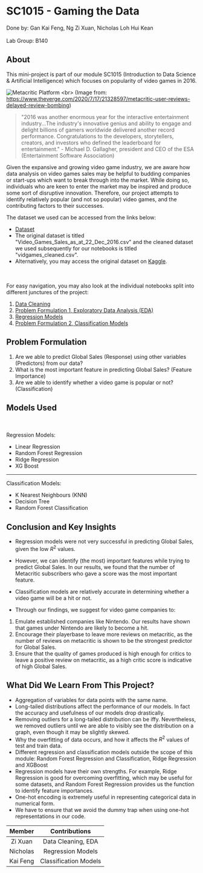 # SC1015 - Gaming the Data

Done by: Gan Kai Feng, Ng Zi Xuan, Nicholas Loh Hui Kean
<br></br>
Lab Group: B140

## About
This mini-project is part of our module SC1015 (Introduction to Data Science & Artificial Intelligence) which focuses on popularity of video games in 2016. 

![Metacritic Platform](https://duet-cdn.vox-cdn.com/thumbor/0x0:1316x894/828x552/filters:focal(658x447:659x448):format(webp)/cdn.vox-cdn.com/uploads/chorus_asset/file/20095893/Screen_Shot_2020_07_17_at_2.36.15_PM.png) <br>
(Image from: https://www.theverge.com/2020/7/17/21328597/metacritic-user-reviews-delayed-review-bombing)

>"2016 was another enormous year for the interactive entertainment industry...The industry's innovative genius and ability to engage and delight billions of gamers worldwide delivered another record performance. Congratulations to the developers, storytellers, creators, and investors who defined the leaderboard for entertainment." - Michael D. Gallagher, president and CEO of the ESA (Entertainment Software Association)

Given the expansive and growing video game industry, we are aware how data analysis on video games sales may be helpful to budding companies or start-ups which want to break through into the market. While doing so, individuals who are keen to enter the market may be inspired and produce some sort of disruptive innovation. Therefore, our project attempts to identify relatively popular (and not so popular) video games, and the contributing factors to their successes.

The dataset we used can be accessed from the links below:
- [Dataset](https://github.com/ngzxzxzx/SC1015---Gaming-The-Data/blob/main/VideoGamesDataset.zip)
- The original dataset is titled "Video_Games_Sales_as_at_22_Dec_2016.csv" and the cleaned dataset we used subsequently for our notebooks is titled "vidgames_cleaned.csv".
- Alternatively, you may access the original dataset on [Kaggle](https://www.kaggle.com/datasets/dileepsahu/video-games-sale-data-set-dec-2016).

<br> </br>
For easy navigation, you may also look at the individual notebooks split into different junctures of the project:

1. [Data Cleaning](https://github.com/ngzxzxzx/SC1015/blob/main/Data%20Cleaning.ipynb)
2. [Problem Formulation 1, Exploratory Data Analysis (EDA)](https://github.com/ngzxzxzx/SC1015/blob/main/Problem%20Formulation%20and%20Exploratory%20Data%20Analysis.ipynb)
3. [Regression Models](https://github.com/ngzxzxzx/SC1015/blob/main/Regression%20Models.ipynb)
4. [Problem Formulation 2, Classification Models](https://github.com/ngzxzxzx/SC1015/blob/main/Classification_Methods.ipynb)


## Problem Formulation
1. Are we able to predict Global Sales (Response) using other variables (Predictors) from our data? 
2. What is the most important feature in predicting Global Sales? (Feature Importance)
3. Are we able to identify whether a video game is popular or not? (Classification) 


## Models Used
<br> </br>
Regression Models:
- Linear Regression
- Random Forest Regression
- Ridge Regression
- XG Boost
--------
Classification Models:
- K Nearest Neighbours (KNN)
- Decision Tree
- Random Forest Classification


## Conclusion and Key Insights
- Regression models were not very successful in predicting Global Sales, given the low $R^{2}$ values.
- However, we can identify (the most) important features while trying to predict Global Sales. In our results, we found that the number of Metacritic subscribers who gave a score was the most important feature.
- Classification models are relatively accurate in determining whether a video game will be a hit or not.

- Through our findings, we suggest for video game companies to:
1. Emulate established companies like Nintendo. Our results have shown that games under Nintendo are likely to become a hit.
2. Encourage their playerbase to leave more reviews on metacritic, as the number of reviews on metacritic is shown to be the strongest predictor for 
   Global Sales.
3. Ensure that the quality of games produced is high enough for critics to leave a positive review on metacritic, as a high critic score is indicative
   of high Global Sales.


## What Did We Learn From This Project?
- Aggregation of variables for data points with the same name. 
- Long-tailed distributions affect the performance of our models. In fact the accuracy and usefulness of our models drop drastically.
- Removing outliers for a long-tailed distribution can be iffy. Nevertheless, we removed outliers until we are able to visibly see the distribution on a graph, even though it may be slightly skewed.
- Why the overfitting of data occurs, and how it affects the $R^{2}$ values of test and train data.
- Different regression and classification models outside the scope of this module: Random Forest Regression and Classification, Ridge Regression and XGBoost
- Regression models have their own strengths. For example, Ridge Regression is good for overcoming overfitting, which may be useful for some datasets, and Random Forest Regression provides us the function to identify feature importances.
- One-hot encoding is extremely useful in representing categorical data in numerical form.
- We have to ensure that we avoid the dummy trap when using one-hot representations in our code.



| Member | Contributions |
|:---:|:---:|
| Zi Xuan | Data Cleaning, EDA |
| Nicholas | Regression Models |
| Kai Feng | Classification Models |


